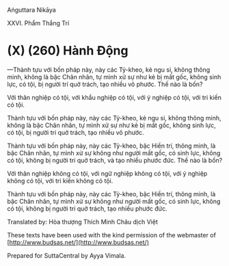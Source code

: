  

Aṅguttara Nikāya

XXVI. Phẩm Thắng Trí

# (X) (260) Hành Ðộng

—Thành tựu với bốn pháp này, này các Tỷ-kheo, kẻ ngu si, không thông minh, không là bậc Chân nhân, tự mình xử sự như kẻ bị mất gốc, không sinh lực, có tội, bị người trí quở trách, tạo nhiều vô phước. Thế nào là bốn?

Với thân nghiệp có tội, với khẩu nghiệp có tội, với ý nghiệp có tội, với tri kiến có tội.

Thành tựu với bốn pháp này, này các Tỷ-kheo, kẻ ngu si, không thông minh, không là bậc Chân nhân, tự mình xử sự như kẻ bị mất gốc, không sinh lực, có tội, bị người trí quở trách, tạo nhiều vô phước.

Thành tựu với bốn pháp này, này các Tỷ-kheo, bậc Hiền trí, thông minh, là bậc Chân nhân, tự mình xử sự không như người mất gốc, có sinh lực, không có tội, không bị người trí quở trách, và tạo nhiều phước đức. Thế nào là bốn?

Với thân nghiệp không có tội, với ngữ nghiệp không có tội, với ý nghiệp không có tội, với tri kiến không có tội.

Thành tựu với bốn pháp này, này các Tỷ-kheo, bậc Hiền trí, thông minh, là bậc Chân nhân, tự mình xử sự không như người mất gốc, có sinh lực, không có tội, không bị người trí quở trách, tạo nhiều phước đức.

Translated by: Hòa thượng Thích Minh Châu dịch Việt

These texts have been used with the kind permission of the webmaster of [http://www.budsas.net/](http://www.budsas.net/)

Prepared for SuttaCentral by Ayya Vimala.